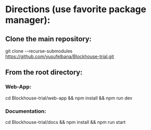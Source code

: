 # Directions (use favorite package manager):

## Clone the main repository:
git clone --recurse-submodules https://github.com/yusufelbana/Blockhouse-trial.git

## From the root directory:

### Web-App:
cd Blockhouse-trial/web-app && npm install && npm run dev

### Documentation:
cd Blockhouse-trial/docs && npm install && npm run start



